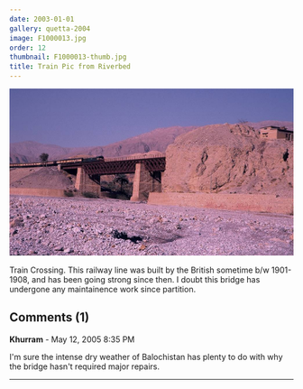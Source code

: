 ```yaml
---
date: 2003-01-01
gallery: quetta-2004
image: F1000013.jpg
order: 12
thumbnail: F1000013-thumb.jpg
title: Train Pic from Riverbed
---
```


![Train Pic from Riverbed](./F1000013.jpg)

Train Crossing. This railway line was built by the British sometime b/w 1901-1908, and has been going strong since then. I doubt this bridge has undergone any maintainence work since partition.

<div id="comments">

## Comments (1)

**Khurram** - May 12, 2005  8:35 PM

I'm sure the intense dry weather of Balochistan has plenty to do with why the bridge hasn't required major repairs.

---

</div>